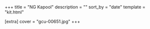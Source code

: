 +++
title = "NG Kapool"
description = ""
sort_by = "date"
template = "kit.html"

[extra]
cover = "gcu-00651.jpg"
+++